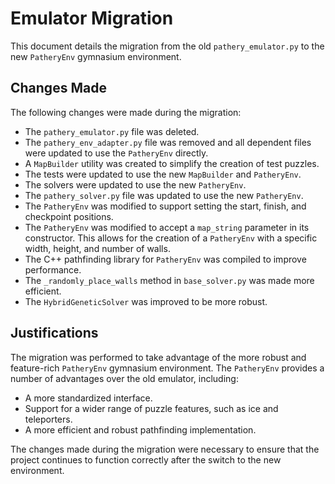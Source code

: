 # Emulator Migration

This document details the migration from the old `pathery_emulator.py` to the new `PatheryEnv` gymnasium environment.

## Changes Made

The following changes were made during the migration:

- The `pathery_emulator.py` file was deleted.
- The `pathery_env_adapter.py` file was removed and all dependent files were updated to use the `PatheryEnv` directly.
- A `MapBuilder` utility was created to simplify the creation of test puzzles.
- The tests were updated to use the new `MapBuilder` and `PatheryEnv`.
- The solvers were updated to use the new `PatheryEnv`.
- The `pathery_solver.py` file was updated to use the new `PatheryEnv`.
- The `PatheryEnv` was modified to support setting the start, finish, and checkpoint positions.
- The `PatheryEnv` was modified to accept a `map_string` parameter in its constructor. This allows for the creation of a `PatheryEnv` with a specific width, height, and number of walls.
- The C++ pathfinding library for `PatheryEnv` was compiled to improve performance.
- The `_randomly_place_walls` method in `base_solver.py` was made more efficient.
- The `HybridGeneticSolver` was improved to be more robust.

## Justifications

The migration was performed to take advantage of the more robust and feature-rich `PatheryEnv` gymnasium environment. The `PatheryEnv` provides a number of advantages over the old emulator, including:

- A more standardized interface.
- Support for a wider range of puzzle features, such as ice and teleporters.
- A more efficient and robust pathfinding implementation.

The changes made during the migration were necessary to ensure that the project continues to function correctly after the switch to the new environment.


